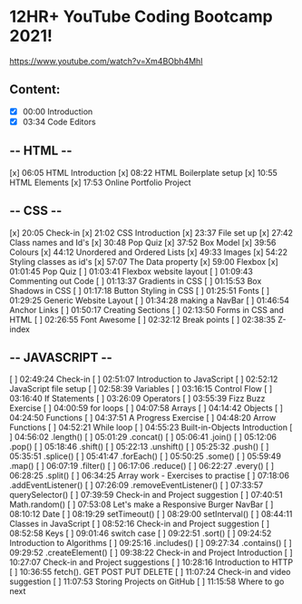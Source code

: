 # 12HR+ YouTube Coding Bootcamp 2021!

https://www.youtube.com/watch?v=Xm4BObh4MhI

## Content:
* [x] 00:00 Introduction
* [x] 03:34 Code Editors 
## -- HTML --
[x] 06:05 HTML Introduction
[x] 08:22 HTML Boilerplate setup
[x] 10:55 HTML Elements
[x] 17:53 Online Portfolio Project
## -- CSS --
[x] 20:05 Check-in
[x] 21:02 CSS Introduction
[x] 23:37 File set up
[x] 27:42 Class names and Id's
[x] 30:48 Pop Quiz
[x] 37:52 Box Model
[x] 39:56 Colours
[x] 44:12 Unordered and Ordered Lists
[x] 49:33 Images 
[x] 54:22 Styling classes as id's
[x] 57:07 The Data property
[x] 59:00 Flexbox
[x] 01:01:45 Pop Quiz
[ ] 01:03:41 Flexbox website layout
[ ] 01:09:43 Commenting out Code
[ ] 01:13:37 Gradients in CSS
[ ] 01:15:53 Box Shadows in CSS
[ ] 01:17:18 Button Styling in CSS
[ ] 01:25:51 Fonts
[ ] 01:29:25 Generic Website Layout
[ ] 01:34:28 making a NavBar
[ ] 01:46:54 Anchor Links
[ ] 01:50:17 Creating Sections
[ ] 02:13:50 Forms in CSS and HTML
[ ] 02:26:55 Font Awesome
[ ] 02:32:12 Break points
[ ] 02:38:35 Z-index
## -- JAVASCRIPT --
[ ] 02:49:24 Check-in
[ ] 02:51:07 Introduction to JavaScript
[ ] 02:52:12 JavaScript file setup
[ ] 02:58:39 Variables
[ ] 03:16:15 Control Flow
[ ] 03:16:40 If Statements
[ ] 03:26:09 Operators
[ ] 03:55:39 Fizz Buzz Exercise
[ ] 04:00:59 for loops
[ ] 04:07:58 Arrays
[ ] 04:14:42 Objects
[ ] 04:24:50 Functions
[ ] 04:37:51 A Progress Exercise
[ ] 04:48:20 Arrow Functions
[ ] 04:52:21 While loop
[ ] 04:55:23 Built-in-Objects Introduction
[ ] 04:56:02 .length()
[ ] 05:01:29 .concat()
[ ] 05:06:41 .join()
[ ] 05:12:06 .pop()
[ ] 05:18:46 .shift()
[ ] 05:22:13 .unshift()
[ ] 05:25:32 .push()
[ ] 05:35:51 .splice()
[ ] 05:41:47 .forEach()
[ ] 05:50:25 .some()
[ ] 05:59:49 .map()
[ ] 06:07:19 .filter()
[ ] 06:17:06 .reduce()
[ ] 06:22:27 .every()
[ ] 06:28:25 .split()
[ ] 06:34:25 Array work - Exercises to practise
[ ] 07:18:06 .addEventListener()
[ ] 07:26:09 .removeEventListener()
[ ] 07:33:57 querySelector()
[ ] 07:39:59 Check-in and Project suggestion
[ ] 07:40:51 Math.random()
[ ] 07:53:08 Let's make a Responsive Burger NavBar
[ ] 08:10:12 Date
[ ] 08:19:29 setTimeout()
[ ] 08:29:00 setInterval()
[ ] 08:44:11 Classes in JavaScript
[ ] 08:52:16 Check-in and Project suggestion
[ ] 08:52:58 Keys
[ ] 09:01:46 switch case
[ ] 09:22:51 .sort()
[ ] 09:24:52 Introduction to Algorithms
[ ] 09:25:16 .includes()
[ ] 09:27:34 .contains()
[ ] 09:29:52 .createElement()
[ ] 09:38:22 Check-in and Project Introduction
[ ] 10:27:07 Check-in and Project suggestions
[ ] 10:28:16 Introduction to HTTP
[ ] 10:36:55 fetch(). GET POST PUT DELETE
[ ] 11:07:24 Check-in and video suggestion
[ ] 11:07:53 Storing Projects on GitHub
[ ] 11:15:58 Where to go next